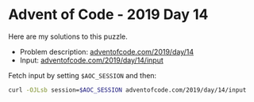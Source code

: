 # Advent of Code - 2019 Day 14
Here are my solutions to this puzzle.

* Problem description: [adventofcode.com/2019/day/14](https://adventofcode.com/2019/day/14)
* Input: [adventofcode.com/2019/day/14/input](https://adventofcode.com/2019/day/14/input)

Fetch input by setting `$AOC_SESSION` and then:
```bash
curl -OJLsb session=$AOC_SESSION adventofcode.com/2019/day/14/input
```

